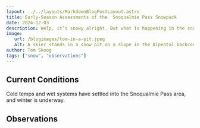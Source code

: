 ```yaml
---
layout: ../../layouts/MarkdownBlogPostLayout.astro
title: Early-Season Assessments of the  Snoqualmie Pass Snowpack
date: 2024-12-03
description: Welp, it’s snowy alright. But what is happening in the snowpack and how will this affect back country travelers in the 2024-2025 season?
image:
   url: /blogimages/tom-in-a-pit.jpeg
   alt: A skier stands in a snow pit on a slope in the Alpental backcountry, near Snoqualmie Pass, Washington.
author: Tom Skoog
tags: ["snow", "observations"]
---
```


## Current Conditions
Cold temps and wet systems have settled into the Snoqualmie Pass area, and winter is underway.

## Observations

